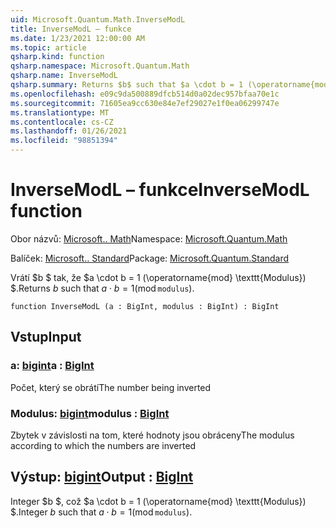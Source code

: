 ```yaml
---
uid: Microsoft.Quantum.Math.InverseModL
title: InverseModL – funkce
ms.date: 1/23/2021 12:00:00 AM
ms.topic: article
qsharp.kind: function
qsharp.namespace: Microsoft.Quantum.Math
qsharp.name: InverseModL
qsharp.summary: Returns $b$ such that $a \cdot b = 1 (\operatorname{mod} \texttt{modulus})$.
ms.openlocfilehash: e09c9da500889dfcb514d0a02dec957bfaa70e1c
ms.sourcegitcommit: 71605ea9cc630e84e7ef29027e1f0ea06299747e
ms.translationtype: MT
ms.contentlocale: cs-CZ
ms.lasthandoff: 01/26/2021
ms.locfileid: "98851394"
---
```

# <a name="inversemodl-function"></a><span data-ttu-id="d3868-102">InverseModL – funkce</span><span class="sxs-lookup"><span data-stu-id="d3868-102">InverseModL function</span></span>

<span data-ttu-id="d3868-103">Obor názvů: [Microsoft.. Math](xref:Microsoft.Quantum.Math)</span><span class="sxs-lookup"><span data-stu-id="d3868-103">Namespace: [Microsoft.Quantum.Math](xref:Microsoft.Quantum.Math)</span></span>

<span data-ttu-id="d3868-104">Balíček: [Microsoft.. Standard](https://nuget.org/packages/Microsoft.Quantum.Standard)</span><span class="sxs-lookup"><span data-stu-id="d3868-104">Package: [Microsoft.Quantum.Standard](https://nuget.org/packages/Microsoft.Quantum.Standard)</span></span>


<span data-ttu-id="d3868-105">Vrátí $b $ tak, že $a \cdot b = 1 (\operatorname{mod} \texttt{Modulus}) $.</span><span class="sxs-lookup"><span data-stu-id="d3868-105">Returns $b$ such that $a \cdot b = 1 (\operatorname{mod} \texttt{modulus})$.</span></span>

```qsharp
function InverseModL (a : BigInt, modulus : BigInt) : BigInt
```


## <a name="input"></a><span data-ttu-id="d3868-106">Vstup</span><span class="sxs-lookup"><span data-stu-id="d3868-106">Input</span></span>

### <a name="a--bigint"></a><span data-ttu-id="d3868-107">a: [bigint](xref:microsoft.quantum.lang-ref.bigint)</span><span class="sxs-lookup"><span data-stu-id="d3868-107">a : [BigInt](xref:microsoft.quantum.lang-ref.bigint)</span></span>

<span data-ttu-id="d3868-108">Počet, který se obrátí</span><span class="sxs-lookup"><span data-stu-id="d3868-108">The number being inverted</span></span>


### <a name="modulus--bigint"></a><span data-ttu-id="d3868-109">Modulus: [bigint](xref:microsoft.quantum.lang-ref.bigint)</span><span class="sxs-lookup"><span data-stu-id="d3868-109">modulus : [BigInt](xref:microsoft.quantum.lang-ref.bigint)</span></span>

<span data-ttu-id="d3868-110">Zbytek v závislosti na tom, které hodnoty jsou obráceny</span><span class="sxs-lookup"><span data-stu-id="d3868-110">The modulus according to which the numbers are inverted</span></span>



## <a name="output--bigint"></a><span data-ttu-id="d3868-111">Výstup: [bigint](xref:microsoft.quantum.lang-ref.bigint)</span><span class="sxs-lookup"><span data-stu-id="d3868-111">Output : [BigInt](xref:microsoft.quantum.lang-ref.bigint)</span></span>

<span data-ttu-id="d3868-112">Integer $b $, což $a \cdot b = 1 (\operatorname{mod} \texttt{Modulus}) $.</span><span class="sxs-lookup"><span data-stu-id="d3868-112">Integer $b$ such that $a \cdot b = 1 (\operatorname{mod} \texttt{modulus})$.</span></span>